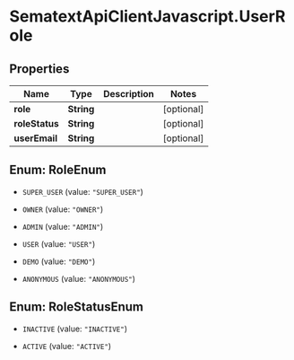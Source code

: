 # SematextApiClientJavascript.UserRole

## Properties
Name | Type | Description | Notes
------------ | ------------- | ------------- | -------------
**role** | **String** |  | [optional] 
**roleStatus** | **String** |  | [optional] 
**userEmail** | **String** |  | [optional] 


<a name="RoleEnum"></a>
## Enum: RoleEnum


* `SUPER_USER` (value: `"SUPER_USER"`)

* `OWNER` (value: `"OWNER"`)

* `ADMIN` (value: `"ADMIN"`)

* `USER` (value: `"USER"`)

* `DEMO` (value: `"DEMO"`)

* `ANONYMOUS` (value: `"ANONYMOUS"`)




<a name="RoleStatusEnum"></a>
## Enum: RoleStatusEnum


* `INACTIVE` (value: `"INACTIVE"`)

* `ACTIVE` (value: `"ACTIVE"`)




